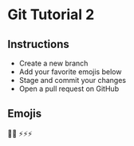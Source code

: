 # Git Tutorial 2
## Instructions
- Create a new branch
- Add your favorite emojis below
- Stage and commit your changes
- Open a pull request on GitHub                  

## Emojis
:key::key:
:zap::zap::zap:
